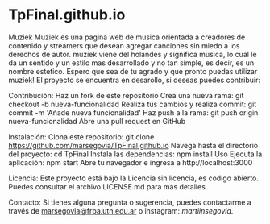 # TpFinal.github.io
Muziek
Muziek es una pagina web de musica orientada a creadores de contenido y streamers que desean agregar canciones sin miedo a los derechos de autor.
muziek viene del holandes y significa musica, lo cual le da un sentido y un estilo mas desarrollado y no tan simple, es decir, es un nombre estetico.
Espero que sea de tu agrado y que pronto puedas utilizar muziek!
El proyecto se encuentra en desarollo, si deseas puedes contribuir:

Contribución: 
Haz un fork de este repositorio
Crea una nueva rama: git checkout -b nueva-funcionalidad
Realiza tus cambios y realiza commit: git commit -m 'Añade nueva funcionalidad'
Haz push a la rama: git push origin nueva-funcionalidad
Abre una pull request en GitHub

Instalación: 
Clona este repositorio: git clone https://github.com/marsegovia/TpFinal.github.io
Navega hasta el directorio del proyecto: cd TpFinal
Instala las dependencias: npm install
Uso
Ejecuta la aplicación: npm start
Abre tu navegador e ingresa a http://localhost:3000

Licencia: 
Este proyecto está bajo la Licencia sin licencia, es codigo abierto. Puedes consultar el archivo LICENSE.md para más detalles.

Contacto: 
Si tienes alguna pregunta o sugerencia, puedes contactarme a través de marsegovia@frba.utn.edu.ar o instagram: _martiinsegovia_.
